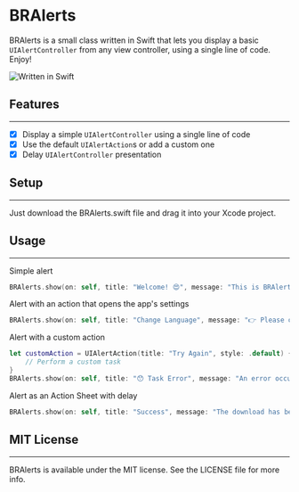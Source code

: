 # BRAlerts

BRAlerts is a small class written in Swift that lets you display a basic `UIAlertController` from any view controller, using a single line of code. Enjoy!

![Written in Swift](https://img.shields.io/badge/Written%20in-Swift-blue)

## Features
----------------
- [x] Display a simple `UIAlertController` using a single line of code
- [x] Use the default `UIAlertAction`s or add a custom one
- [x] Delay `UIAlertController` presentation

## Setup
----------------
Just download the BRAlerts.swift file and drag it into your Xcode project.

## Usage
----------------

Simple alert
```swift
BRAlerts.show(on: self, title: "Welcome! 😍", message: "This is BRAlerts", style: .alert, actions: [.ok])
```

Alert with an action that opens the app's settings
```swift
BRAlerts.show(on: self, title: "Change Language", message: "👉 Please open the app's settings and select the preferred language", style: .alert, actions: [.openSettings])
```

Alert with a custom action
```swift
let customAction = UIAlertAction(title: "Try Again", style: .default) { (action) in
    // Perform a custom task
}
BRAlerts.show(on: self, title: "😯 Task Error", message: "An error occurred while performing the task", style: .alert, actions: [.cancel], customActions: [customAction])
```

Alert as an Action Sheet with delay
```swift
BRAlerts.show(on: self, title: "Success", message: "The download has been completed successfully", style: .actionSheet, delay: 0.5, actions: [.ok])
```

## MIT License
----------------
BRAlerts is available under the MIT license. See the LICENSE file for more info.
